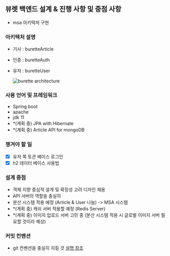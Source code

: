 ## 뷰렛 백엔드 설계 & 진행 사항 및 중점 사항
- msa 아키텍처 구현

### 아키텍처 설명
 - 기사 : buretteArticle
 - 인증 : buretteAuth
 - 유저 : buretteUser


   ![burette architecture](https://user-images.githubusercontent.com/17772475/114262217-a94a2280-9a19-11eb-8e4e-53358f8c7d8b.png)


### 사용 언어 및 프레임워크
- Spring boot
- apache
- jdk 11
- *(계획 중) JPA with Hibernate
- *(계획 중) Article API for mongoDB

### 챙겨야 할 일
- [x] 유저 쪽 토큰 베이스 로그인
- [x] h2 데이터 베이스 사용법

### 설계 중점
- 객체 지향 중심적 설계 및 확장성 고려 디자인 채용
- API 서버의 역할을 충실히
- 분산 시스템 적용 예정 (Article & User 나눔) -> MSA 시스템
- *(계획 중) 캐쉬 서버 적용할 예정 (Redis Server) 
- *(계획 중) 이미지 업로드 서버 고민 중 (분산 시스템 적용 시 글로벌 이미지 서버 필요할 것이라 예상)


### 커밋 컨벤션
- git 컨벤션을 충실히 지킬 것 [설명 참조](https://doublesprogramming.tistory.com/256)